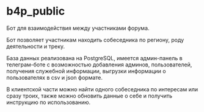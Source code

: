 # b4p_public
Бот для взаимодействия между участниками форума.


Бот позволяет участникам находить собеседника по региону, роду деятельности и треку.

База данных реализована на PostgreSQL, имеется админ-панель в телеграм-боте с возможностью добавления админов, пользователей, получения служебной информации, выгрузки информации о пользователях в csv и json формате.

В клиентской части можно найти одного собеседника по интересам или сразу троих, также можно обновить данные о себе и получить инструкцию по использованию.

